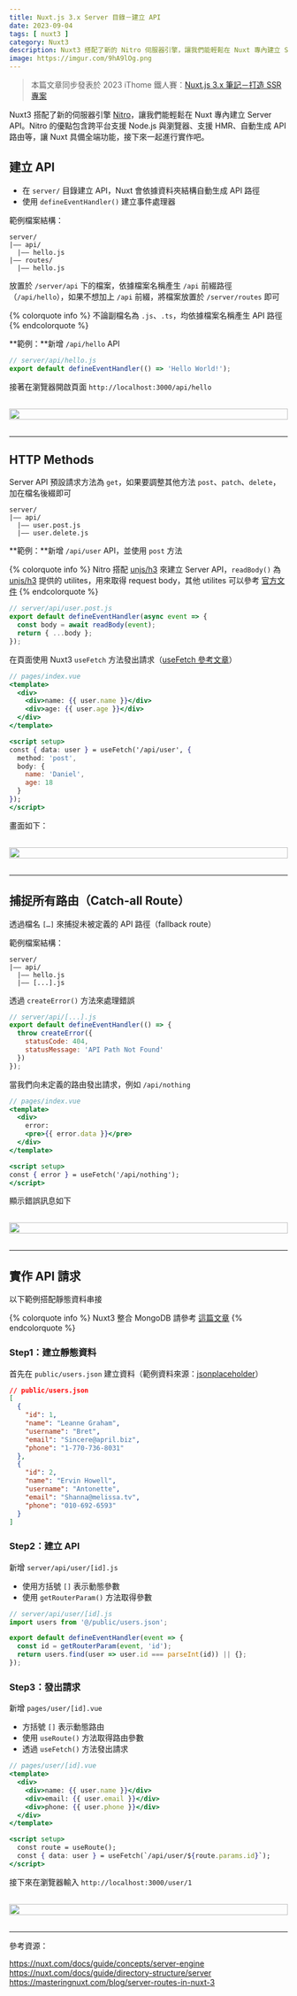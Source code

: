 ```yaml
---
title: Nuxt.js 3.x Server 目錄－建立 API
date: 2023-09-04
tags: [ nuxt3 ]
category: Nuxt3
description: Nuxt3 搭配了新的 Nitro 伺服器引擎，讓我們能輕鬆在 Nuxt 專內建立 Server API。Nitro 的優點包含跨平台支援 Node.js 與瀏覽器、支援 HMR、自動生成 API 路由等，讓 Nuxt 具備全端功能
image: https://imgur.com/9hA9lOg.png
---
```


> 本篇文章同步發表於 2023 iThome 鐵人賽：[Nuxt.js 3.x 筆記－打造 SSR 專案](https://ithelp.ithome.com.tw/users/20130500/ironman/6236)
>

Nuxt3 搭配了新的伺服器引擎 [Nitro](https://nitro.unjs.io/)，讓我們能輕鬆在 Nuxt 專內建立 Server API。Nitro 的優點包含跨平台支援 Node.js 與瀏覽器、支援 HMR、自動生成 API 路由等，讓 Nuxt 具備全端功能，接下來一起進行實作吧。

## **建立 API**

- 在 `server/` 目錄建立 API，Nuxt 會依據資料夾結構自動生成 API 路徑
- 使用 `defineEventHandler()` 建立事件處理器

<!-- more -->

範例檔案結構：

```
server/
|—— api/
  |—— hello.js
|—— routes/
  |—— hello.js
```

放置於 `/server/api` 下的檔案，依據檔案名稱產生 `/api` 前綴路徑（`/api/hello`），如果不想加上 `/api` 前綴，將檔案放置於 `/server/routes` 即可

{% colorquote info %}
不論副檔名為 `.js`、`.ts`，均依據檔案名稱產生 API 路徑
{% endcolorquote %}

**範例：**新增 `/api/hello` API

```jsx
// server/api/hello.js
export default defineEventHandler(() => 'Hello World!');
```

接著在瀏覽器開啟頁面 `http://localhost:3000/api/hello`

<div style="display: flex; justify-content: center; margin: 30px 0;">
  <img style="width: 100%; max-width: 100%;" src="https://imgur.com/LtH9Hcq.png">
</div>

---

## **HTTP Methods**

Server API 預設請求方法為 `get`，如果要調整其他方法 `post`、`patch`、`delete`，加在檔名後綴即可

```
server/
|—— api/
  |—— user.post.js
  |—— user.delete.js
```

**範例：**新增 `/api/user` API，並使用 `post` 方法

{% colorquote info %}
Nitro 搭配 [unjs/h3](https://github.com/unjs/h3) 來建立 Server API，`readBody()` 為 [unjs/h3](https://github.com/unjs/h3) 提供的 utilites，用來取得 request body，其他 utilites 可以參考 [官方文件](https://github.com/unjs/h3#utilities)
{% endcolorquote %}


```jsx
// server/api/user.post.js
export default defineEventHandler(async event => {
  const body = await readBody(event);
  return { ...body };
});
```

在頁面使用 Nuxt3 `useFetch` 方法發出請求（[useFetch 參考文章](https://clairechang.tw/2023/07/19/nuxt3/nuxt-v3-data-fetching/)）

```jsx
// pages/index.vue
<template>
  <div>
    <div>name: {{ user.name }}</div>
    <div>age: {{ user.age }}</div>
  </div>
</template>

<script setup>
const { data: user } = useFetch('/api/user', {
  method: 'post',
  body: {
    name: 'Daniel',
    age: 18
  }
});
</script>
```

畫面如下：

<div style="display: flex; justify-content: center; margin: 30px 0;">
  <img style="width: 100%; max-width: 100%;" src="https://imgur.com/8SHH2TG.png">
</div>

---

## **捕捉所有路由（Catch-all Route）**

透過檔名 `[…]` 來捕捉未被定義的 API 路徑（fallback route）

範例檔案結構：

```
server/
|—— api/
  |—— hello.js
  |—— [...].js
```

透過 `createError()` 方法來處理錯誤

```jsx
// server/api/[...].js
export default defineEventHandler(() => {
  throw createError({
    statusCode: 404,
    statusMessage: 'API Path Not Found'
  })
});
```

當我們向未定義的路由發出請求，例如 `/api/nothing`

```jsx
// pages/index.vue
<template>
  <div>
    error:
    <pre>{{ error.data }}</pre>
  </div>
</template>

<script setup>
const { error } = useFetch('/api/nothing');
</script>
```

顯示錯誤訊息如下

<div style="display: flex; justify-content: center; margin: 30px 0;">
  <img style="width: 100%; max-width: 100%;" src="https://imgur.com/fnF0enq.png">
</div>

---

## **實作 API 請求**

以下範例搭配靜態資料串接

{% colorquote info %}
Nuxt3 整合 MongoDB 請參考 [這篇文章](https://clairechang.tw/2023/09/22/nuxt3/nuxt-v3-mongodb-integration/)
{% endcolorquote %}

### **Step1：建立靜態資料**

首先在 `public/users.json` 建立資料（範例資料來源：[jsonplaceholder](https://jsonplaceholder.typicode.com/)）

```json
// public/users.json
[
  {
    "id": 1,
    "name": "Leanne Graham",
    "username": "Bret",
    "email": "Sincere@april.biz",
    "phone": "1-770-736-8031"
  },
  {
    "id": 2,
    "name": "Ervin Howell",
    "username": "Antonette",
    "email": "Shanna@melissa.tv",
    "phone": "010-692-6593"
  }
]
```

### **Step2：建立 API**

新增 `server/api/user/[id].js`

- 使用方括號 `[]` 表示動態參數
- 使用 `getRouterParam()` 方法取得參數

```jsx
// server/api/user/[id].js
import users from '@/public/users.json';

export default defineEventHandler(event => {
  const id = getRouterParam(event, 'id');
  return users.find(user => user.id === parseInt(id)) || {};
});
```

### **Step3：發出請求**

新增 `pages/user/[id].vue`

- 方括號 `[]` 表示動態路由
- 使用 `useRoute()` 方法取得路由參數
- 透過 `useFetch()` 方法發出請求

```jsx
// pages/user/[id].vue
<template>
  <div>
    <div>name: {{ user.name }}</div>
    <div>email: {{ user.email }}</div>
    <div>phone: {{ user.phone }}</div>
  </div>
</template>

<script setup>
  const route = useRoute();
  const { data: user } = useFetch(`/api/user/${route.params.id}`);
</script>
```

接下來在瀏覽器輸入 `http://localhost:3000/user/1`

<div style="display: flex; justify-content: center; margin: 30px 0;">
  <img style="width: 100%; max-width: 100%;" src="https://imgur.com/9hA9lOg.png">
</div>

---

參考資源：

https://nuxt.com/docs/guide/concepts/server-engine
https://nuxt.com/docs/guide/directory-structure/server
https://masteringnuxt.com/blog/server-routes-in-nuxt-3